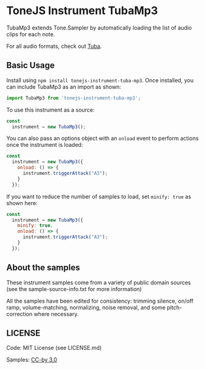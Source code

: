 # ToneJS Instrument TubaMp3

TubaMp3 extends Tone.Sampler by automatically loading the list of audio clips for each note.

For all audio formats, check out [Tuba](../README.md).

## Basic Usage

Install using `npm install tonejs-instrument-tuba-mp3`. Once installed, you can include TubaMp3 as an import as shown:

```javascript
import TubaMp3 from 'tonejs-instrument-tuba-mp3';
```

To use this instrument as a source:

```javascript
const
  instrument = new TubaMp3();
```

You can also pass an options object with an `onload` event to perform actions once the instrument is loaded:

```javascript
const
  instrument = new TubaMp3({
    onload: () => {
      instrument.triggerAttack("A3");
    }
  });
```

If you want to reduce the number of samples to load, set `minify: true` as shown here:

```javascript
const
  instrument = new TubaMp3({
    minify: true,
    onload: () => {
      instrument.triggerAttack("A3");
    }
  });
```

## About the samples

These instrument samples come from a variety of public domain sources (see the sample-source-info.txt for more information)

All the samples have been edited for consistency: trimming silence, on/off ramp, volume-matching, normalizing, noise removal, and some pitch-correction where necessary.

## LICENSE

Code: MIT License (see LICENSE.md)

Samples: [CC-by 3.0](https://creativecommons.org/licenses/by/3.0/)
